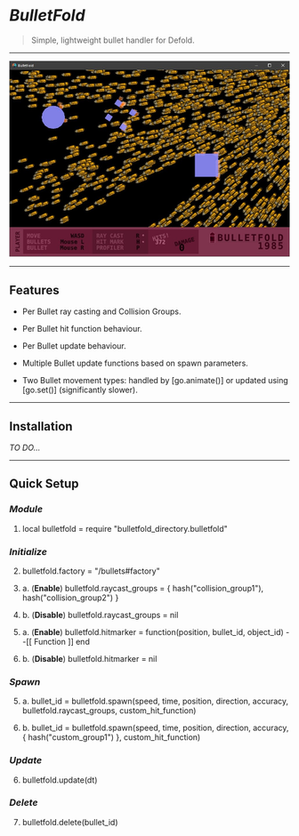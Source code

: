 # ***BulletFold***

> Simple, lightweight bullet handler for Defold.

-----

![BulletFold Demo](example/gfx/bulletfold_demo.jpg "BulletFold Demo")

-----

## **Features**

- Per Bullet ray casting and Collision Groups.

- Per Bullet hit function behaviour.

- Per Bullet update behaviour.

- Multiple Bullet update functions based on spawn parameters.

- Two Bullet movement types: handled by [go.animate()] or updated using [go.set()] (significantly slower).

-----

## **Installation**

*TO DO...*

-----

## **Quick Setup**

### *Module*

1.  local bulletfold = require "bulletfold_directory.bulletfold"

### *Initialize*

2.  bulletfold.factory = "/bullets#factory"

3. a. (**Enable**)  bulletfold.raycast_groups = { hash("collision_group1"), hash("collision_group2") }

3. b. (**Disable**) bulletfold.raycast_groups = nil

4. a. (**Enable**)  bulletfold.hitmarker = function(position, bullet_id, object_id) --[[ Function ]] end

4. b. (**Disable**) bulletfold.hitmarker = nil

### *Spawn*

5. a. bullet_id = bulletfold.spawn(speed, time, position, direction, accuracy, bulletfold.raycast_groups, custom_hit_function)

5. b. bullet_id = bulletfold.spawn(speed, time, position, direction, accuracy, { hash("custom_group1") }, custom_hit_function)

### *Update*

6.  bulletfold.update(dt)

### *Delete*

7.  bulletfold.delete(bullet_id)
